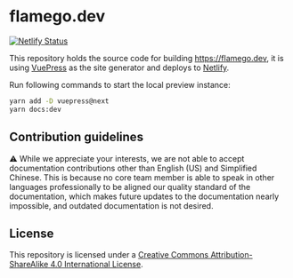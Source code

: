 # flamego.dev

[![Netlify Status](https://api.netlify.com/api/v1/badges/8c6545f8-a001-4515-b052-63847be97752/deploy-status)](https://app.netlify.com/sites/keen-austin-23ca57/deploys)

This repository holds the source code for building https://flamego.dev, it is using [VuePress](https://v2.vuepress.vuejs.org/) as the site generator and deploys to [Netlify](https://www.netlify.com/).

Run following commands to start the local preview instance:

```sh
yarn add -D vuepress@next
yarn docs:dev
```

## Contribution guidelines

⚠️ While we appreciate your interests, we are not able to accept documentation contributions other than English (US) and Simplified Chinese. This is because no core team member is able to speak in other languages professionally to be aligned our quality standard of the documentation, which makes future updates to the documentation nearly impossible, and outdated documentation is not desired.

## License

This repository is licensed under a [Creative Commons Attribution-ShareAlike 4.0 International License](http://creativecommons.org/licenses/by-sa/4.0/).
